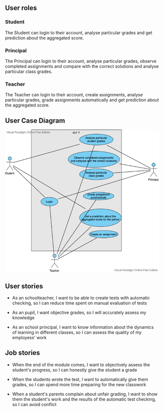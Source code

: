 ## User roles

### Student

The Student can login to their account, analyse particular grades and get prediction about the aggregated score.

### Principal

The Principal can login to their account, analyse particular grades, observe completed assignments and compare with the correct solutions and analyse particular class grades.

### Teacher

The Teacher can login to their account, create assignments, analyse particular grades, grade assignments automatically and get prediction about the aggregated score.

## User Case Diagram

<p align="center">
  <img src="./use_case.png">
</p>

## User stories

* As an schoolteacher, I want to be able to create tests with automatic checking, so I can reduce time spent on manual evaluation of tests

* As an pupil, I want objective grades, so I will accurately assess my knowledge

* As an school principal, I want to know information about the dynamics of learning in different classes, so I can assess the quality of my employess' work


## Job stories

* When the end of the module comes, I want to objectively assess the student's progress, so I can honestly give the student a grade

* When the students wrote the test, I want to automatically give them grades, so I can spend more time preparing for the new classwork

* When a student's parents complain about unfair grading, I want to show them the student's work and the results of the automatic test checking, so I can avoid conflict